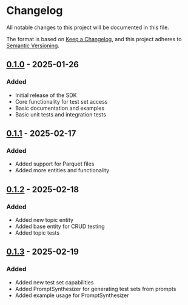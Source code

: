 # Changelog
All notable changes to this project will be documented in this file.

The format is based on [Keep a Changelog](https://keepachangelog.com/en/1.0.0/),
and this project adheres to [Semantic Versioning](https://semver.org/spec/v2.0.0.html).

## [0.1.0] - 2025-01-26

### Added
- Initial release of the SDK
- Core functionality for test set access
- Basic documentation and examples
- Basic unit tests and integration tests

## [0.1.1] - 2025-02-17

### Added
- Added support for Parquet files
- Added more entities and functionality

## [0.1.2] - 2025-02-18

### Added
- Added new topic entity
- Added base entity for CRUD testing
- Added topic tests

## [0.1.3] - 2025-02-19

### Added
- Added new test set capabilities
- Added PromptSynthesizer for generating test sets from prompts
- Added example usage for PromptSynthesizer

[0.1.0]: https://github.com/username/repository/releases/tag/v0.1.0
[0.1.1]: https://github.com/username/repository/releases/tag/v0.1.1
[0.1.2]: https://github.com/username/repository/releases/tag/v0.1.2
[0.1.3]: https://github.com/username/repository/releases/tag/v0.1.3

